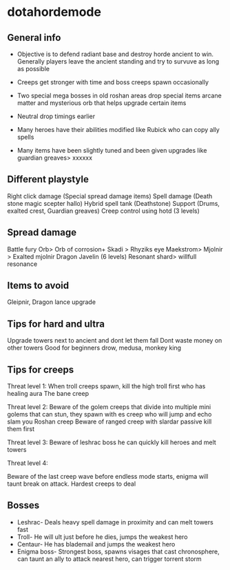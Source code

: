 # dotahordemode

## General info
- Objective is to defend radiant base and destroy horde ancient to win. Generally players leave the  ancient standing and try to survuve as long as possible

- Creeps get stronger with time and boss creeps spawn occasionally
- Two special mega bosses in old roshan areas drop special items arcane matter and mysterious orb that helps upgrade certain items
- Neutral drop timings earlier
- Many heroes have their abilities modified like Rubick who can copy ally spells
- Many items have been slightly tuned and been given upgrades like guardian greaves> xxxxxx

## Different playstyle
Right click damage (Special spread damage items)
Spell damage (Death stone magic scepter hallo)
Hybrid spell tank (Deathstone)
Support (Drums, exalted crest, Guardian greaves)
Creep control using hotd (3 levels)

## Spread damage
Battle fury
Orb> Orb of corrosion+ Skadi > Rhyziks eye
Maekstrom> Mjolnir > Exalted mjolnir
Dragon Javelin (6 levels)
Resonant shard> willfull resonance

## Items to avoid
Gleipnir, Dragon lance upgrade

## Tips for hard and ultra
Upgrade towers next to ancient and dont let them fall
Dont waste money on other towers
Good for beginners drow, medusa, monkey king

## Tips for creeps
Threat level 1: 
When troll creeps spawn, kill the high troll first who has healing aura
The bane creep

Threat level 2:
Beware of the golem creeps that divide into multiple mini golems that can stun, they spawn with es creep who will jump and echo slam you
Roshan creep Beware of ranged creep with slardar passive kill them first

Threat level 3:
Beware of leshrac boss he can quickly kill heroes and melt towers 

Threat level 4:

Beware of the last creep wave before endless mode starts, enigma will taunt break on attack. Hardest creeps to deal

## Bosses
- Leshrac- Deals heavy spell damage in proximity and can melt towers fast
- Troll- He will ult just before he dies, jumps the weakest hero
- Centaur- He has blademail and jumps the weakest hero
- Enigma boss- Strongest boss, spawns visages that cast chronosphere, can taunt an ally to attack nearest hero, can trigger torrent storm



